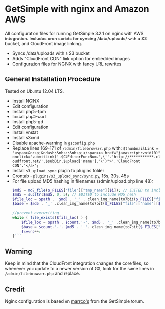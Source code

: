 GetSimple with nginx and Amazon AWS
=========

All configuration files for running GetSimple 3.2.1 on nginx with AWS integration. Includes cron scripts for syncing /data/uploads/ with a S3 bucket, and CloudFront image linking.

  - Syncs /data/uploads with a S3 bucket
  - Adds "CloudFront CDN" link option for embedded images
  - Configuration files for NGINX with fancy URL rewrites


General Installation Procedure
-
Tested on Ubuntu 12.04 LTS.

* Install NGINX
* Edit configuration
* Install php5-fpm
* Install php5-curl
* Install php5-gd
* Edit configuration
* Install vnstat
* Install s3cmd
* Disable apache-warning in `gsconfig.php`
* Replace lines 169-171 of `/admin/filebrowser.php` with:
		`$thumbnailLink = '<span>&nbsp;&ndash;&nbsp;&nbsp;</span><a href="javascript:void(0)" onclick="submitLink('.$CKEditorFuncNum.',\''.'http://***********.cloudfront.net/'.$subDir.$upload['name'].'\')">'.'CloudFront CDN'.'</a>';`
* Install `s3_upload_sync` plugin to plugins folder
* Crontab - `plugins/s3_upload_sync/sync.py`, 15s, 30s, 45s
* For file upload MD5 hashing in filenames (admin/upload.php line 48):
	```php
	$md5 = md5_file($_FILES["file"]["tmp_name"][$i]); // EDITED to include MD5 hash
	$md5 = substr($md5, 0, 5); // EDITED to include MD5 hash
	$file_loc = $path .  $md5 . '_' . clean_img_name(to7bit($_FILES["file"]["name"][$i])); // EDITED to include MD5 hash
	$base = $md5 . '_' .clean_img_name(to7bit($_FILES["file"]["name"][$i])); // EDITED to include MD5 hash
			
	//prevent overwriting
	while ( file_exists($file_loc) ) {
		$file_loc = $path . $count.'-'. $md5 . '_' .clean_img_name(to7bit($_FILES["file"]["name"][$i])); // EDITED to include MD5 hash
		$base = $count.'-'. $md5 . '_'. clean_img_name(to7bit($_FILES["file"]["name"][$i])); // EDITED to include MD5 hash
		$count++;
	}```

Warning
-
Keep in mind that the CloudFront integration changes the core files, so whenever you update to a newer version of GS, look for the same lines in `/admin/filebrowser.php` and replace. 

Credit
-

Nginx configuration is based on [marrco's](http://get-simple.info/forums/showthread.php?tid=1269&pid=24930#pid24930) from the GetSimple forum. 
    